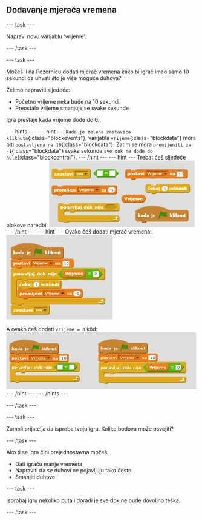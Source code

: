 ## Dodavanje mjerača vremena

--- task ---

Napravi novu varijablu 'vrijeme'.

--- /task ---

--- task ---

Možeš li na Pozornicu dodati mjerač vremena kako bi igrač imao samo 10 sekundi da uhvati što je više moguće duhova?

Želimo napraviti sljedeće:

+ Početno vrijeme neka bude na 10 sekundi
+ Preostalo vrijeme smanjuje se svake sekunde

Igra prestaje kada vrijeme dođe do 0.

--- hints --- --- hint --- `Kada je zelena zastavica kliknuta`{:class="blockevents"}, varijabla `vrijeme`{:class="blockdata"} mora biti `postavljena na 10`{:class="blockdata"}. Zatim se mora `promijeniti za -1`{:class="blockdata"} svake sekunde `sve dok ne dođe do nule`{:class="blockcontrol"}. --- /hint --- --- hint --- Trebat ćeš sljedeće blokove naredbi: ![screenshot](images/ghost-timer-blocks.png) --- /hint --- --- hint --- Ovako ćeš dodati mjerač vremena: ![screenshot](images/ghost-timer-code.png)

A ovako ćeš dodati `vrijeme = 0` kôd: ![screenshot](images/ghost-timer-help.png) --- /hint --- --- /hints ---

--- /task ---

--- task ---

Zamoli prijatelja da isproba tvoju igru. Koliko bodova može osvojiti?

--- /task ---

Ako ti se igra čini prejednostavna možeš:

+ Dati igraču manje vremena
+ Napraviti da se duhovi ne pojavljuju tako često
+ Smanjiti duhove

--- task ---

Isprobaj igru nekoliko puta i doradi je sve dok ne bude dovoljno teška.

--- /task ---